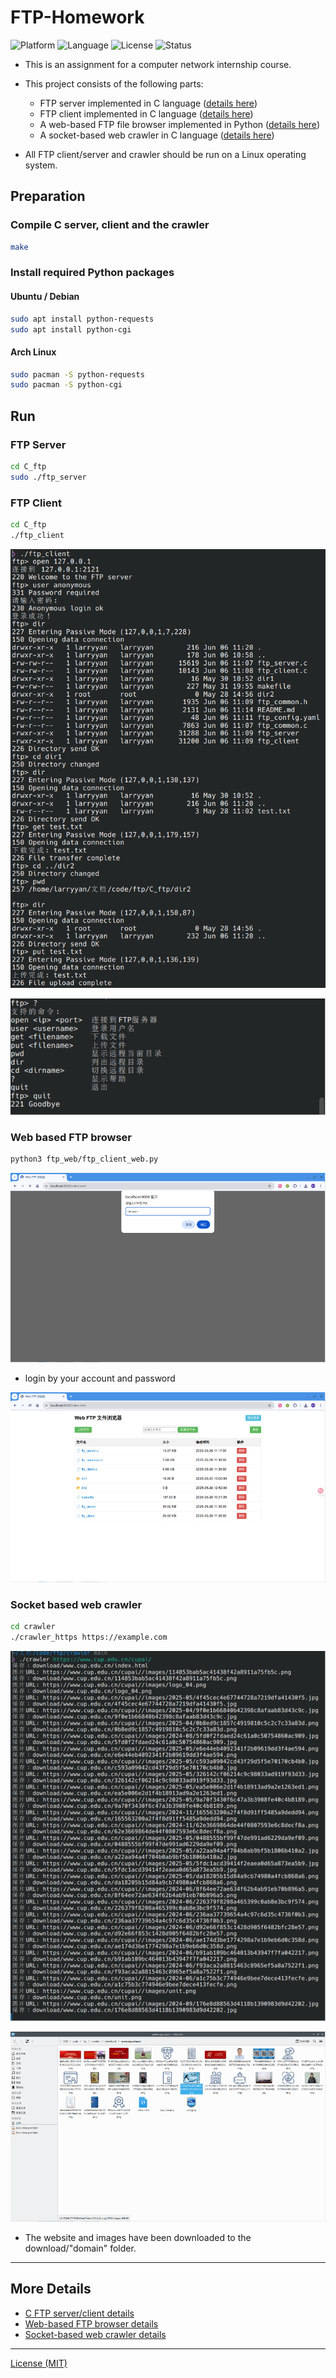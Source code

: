 # FTP-Homework

![Platform](https://img.shields.io/badge/platform-Linux-blue)
![Language](https://img.shields.io/badge/language-C%20%7C%20Python-blueviolet)
![License](https://img.shields.io/badge/license-MIT-green)
![Status](https://img.shields.io/badge/status-educational-important)

- This is an assignment for a computer network internship course.

- This project consists of the following parts:
  - FTP server implemented in C language ([details here](C_ftp/README.md))
  - FTP client implemented in C language ([details here](C_ftp/README.md))
  - A web-based FTP file browser implemented in Python ([details here](ftp_web/README.md))
  - A socket-based web crawler in C language ([details here](crawler/README.md))
  
- All FTP client/server and crawler should be run on a Linux operating system.

## Preparation

### Compile C server, client and the crawler

```bash
make
```

### Install required Python packages

#### Ubuntu / Debian

```bash
sudo apt install python-requests
sudo apt install python-cgi
```

#### Arch Linux

```bash
sudo pacman -S python-requests
sudo pacman -S python-cgi
```

## Run

### FTP Server

```bash
cd C_ftp
sudo ./ftp_server
```

### FTP Client

```bash
cd C_ftp
./ftp_client
```

![image-20250606112255811](assets/image-20250606112255811.png)

![image-20250528190021652](assets/image-20250528190021652.png)

### Web based FTP browser

```bash
python3 ftp_web/ftp_client_web.py
```

![image-20250528190106619](assets/image-20250528190106619.png)

- login by your account and password

![image-20250528190129700](assets/image-20250528190129700.png)

### Socket based web crawler

```bash
cd crawler
./crawler_https https://example.com
```

![image-20250528190143889](assets/image-20250528190143889.png)

![image-20250528190150785](assets/image-20250528190150785.png)

- The website and images have been downloaded to the download/"domain" folder.

---

## More Details

- [C FTP server/client details](C_ftp/README.md)
- [Web-based FTP browser details](ftp_web/README.md)
- [Socket-based web crawler details](crawler/README.md)

---

[License (MIT)](LICENSE)
